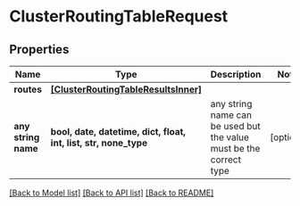 # ClusterRoutingTableRequest


## Properties
Name | Type | Description | Notes
------------ | ------------- | ------------- | -------------
**routes** | [**[ClusterRoutingTableResultsInner]**](ClusterRoutingTableResultsInner.md) |  | 
**any string name** | **bool, date, datetime, dict, float, int, list, str, none_type** | any string name can be used but the value must be the correct type | [optional]

[[Back to Model list]](../README.md#documentation-for-models) [[Back to API list]](../README.md#documentation-for-api-endpoints) [[Back to README]](../README.md)


